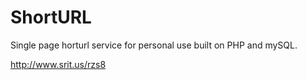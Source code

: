 ShortURL
========

Single page horturl service for personal use built on PHP and mySQL.

http://www.srit.us/rzs8
